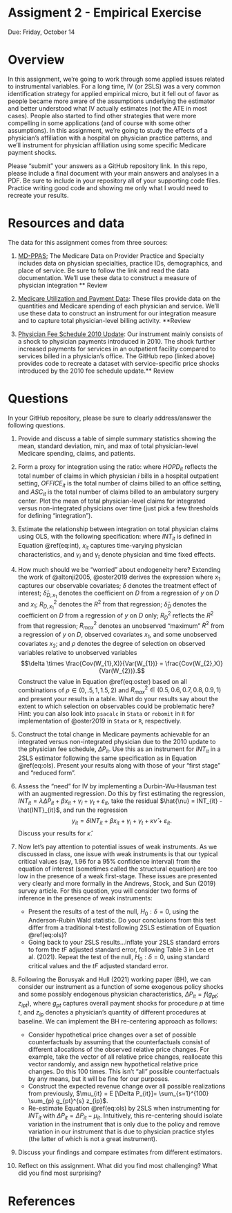 Assigment 2 - Empirical Exercise
================
Due: Friday, October 14

# Overview

In this assignment, we’re going to work through some applied issues
related to instrumental variables. For a long time, IV (or 2SLS) was a
very common identification strategy for applied empirical micro, but it
fell out of favor as people became more aware of the assumptions
underlying the estimator and better understood what IV actually
estimates (not the ATE in most cases). People also started to find other
strategies that were more compelling in some applications (and of course
with some other assumptions). In this assignment, we’re going to study
the effects of a physician’s affiliation with a hospital on physician
practice patterns, and we’ll instrument for physician affiliation using
some specific Medicare payment shocks.

Please “submit” your answers as a GitHub repository link. In this repo,
please include a final document with your main answers and analyses in a
PDF. Be sure to include in your repository all of your supporting code
files. Practice writing good code and showing me only what I would need
to recreate your results.

# Resources and data

The data for this assignment comes from three sources:

1.  [MD-PPAS](https://resdac.org/cms-data/files/md-ppas); The Medicare
    Data on Provider Practice and Specialty includes data on physician
    specialties, practice IDs, demographics, and place of service. Be
    sure to follow the link and read the data documentation. We’ll use
    these data to construct a measure of physician integration \*\*
    Review

2.  [Medicare Utilization and Payment
    Data](https://data.cms.gov/provider-summary-by-type-of-service/medicare-physician-other-practitioners/medicare-physician-other-practitioners-by-provider-and-service):
    These files provide data on the quantities and Medicare spending of
    each physician and service. We’ll use these data to construct an
    instrument for our integration measure and to capture total
    physician-level billing activity. \*\*Review

3.  [Physician Fee Schedule 2010
    Update](https://github.com/imccart/PFS_Update_2010): Our instrument
    mainly consists of a shock to physician payments introduced in 2010.
    The shock further increased payments for services in an outpatient
    facility compared to services billed in a physician’s office. The
    GitHub repo (linked above) provides code to recreate a dataset with
    service-specific price shocks introduced by the 2010 fee schedule
    update.\*\* Review

# Questions

In your GitHub repository, please be sure to clearly address/answer the
following questions.

1.  Provide and discuss a table of simple summary statistics showing the
    mean, standard deviation, min, and max of total physician-level
    Medicare spending, claims, and patients.

2.  Form a proxy for integration using the ratio: where $HOPD_{it}$
    reflects the total number of claims in which physician $i$ bills in
    a hospital outpatient setting, $OFFICE_{it}$ is the total number of
    claims billed to an office setting, and $ASC_{it}$ is the total
    number of claims billed to an ambulatory surgery center. Plot the
    mean of total physician-level claims for integrated versus
    non-integrated physicians over time (just pick a few thresholds for
    defining “integration”).

3.  Estimate the relationship between integration on total physician
    claims using OLS, with the following specification: where $INT_{it}$
    is defined in Equation @ref(eq:int), $x_{it}$ captures time-varying
    physician characteristics, and $\gamma_{i}$ and $\gamma_{t}$ denote
    physician and time fixed effects.

4.  How much should we be “worried” about endogeneity here? Extending
    the work of @altonji2005, @oster2019 derives the expression where
    $x_{1}$ captures our observable covariates; $\delta$ denotes the
    treatment effect of interest; $\hat{\delta}_{D,x_{1}}$ denotes the
    coefficient on $D$ from a regression of $y$ on $D$ and $x_{1}$;
    $R_{D,x_{1}}^{2}$ denotes the $R^{2}$ from that regression;
    $\hat{\delta}_{D}$ denotes the coefficient on $D$ from a regression
    of $y$ on $D$ only; $R_{D}^{2}$ reflects the $R^{2}$ from that
    regression; $R_{max}^{2}$ denotes an unobserved “maximum” $R^{2}$
    from a regression of $y$ on $D$, observed covariates $x_{1}$, and
    some unobserved covariates $x_{2}$; and $\rho$ denotes the degree of
    selection on observed variables relative to unobserved variables
    $$\delta \times \frac{Cov(W_{1},X)}{Var(W_{1})} = \frac{Cov(W_{2},X)}{Var(W_{2})}.$$
    Construct the value in Equation @ref(eq:oster) based on all
    combinations of $\rho \in (0, .5, 1, 1.5, 2)$ and
    $R_{max}^{2} \in (0.5, 0.6, 0.7, 0.8, 0.9, 1)$ and present your
    results in a table. What do your results say about the extent to
    which selection on observables could be problematic here? Hint: you
    can also look into `psacalc` in `Stata` or `robomit` in `R` for
    implementation of @oster2019 in `Stata` or `R`, respectively.

5.  Construct the total change in Medicare payments achievable for an
    integrated versus non-integrated physician due to the 2010 update to
    the physician fee schedule, $\Delta P_{it}$. Use this as an
    instrument for $INT_{it}$ in a 2SLS estimator following the same
    specification as in Equation @ref(eq:ols). Present your results
    along with those of your “first stage” and “reduced form”.

6.  Assess the “need” for IV by implementing a Durbin-Wu-Hausman test
    with an augmented regression. Do this by first estimating the
    regression,
    $INT_{it} = \lambda \Delta P_{it} + \beta x_{it} + \gamma_{i} + \gamma_{t} + \varepsilon_{it}$,
    take the residual $\hat{\nu} = INT_{it} - \hat{INT}_{it}$, and run
    the regression
    $$y_{it} = \delta INT_{it} + \beta x_{it} + \gamma_{i} + \gamma_{t} + \kappa \hat{\nu} + \varepsilon_{it}.$$
    Discuss your results for $\hat{\kappa}$.

7.  Now let’s pay attention to potential issues of weak instruments. As
    we discussed in class, one issue with weak instruments is that our
    typical critical values (say, 1.96 for a 95% confidence interval)
    from the equation of interest (sometimes called the structural
    equation) are too low in the presence of a weak first-stage. These
    issues are presented very clearly and more formally in the Andrews,
    Stock, and Sun (2019) survey article. For this question, you will
    consider two forms of inference in the presence of weak instruments:

    -   Present the results of a test of the null, $H_{0}: \delta=0$,
        using the Anderson-Rubin Wald statistic. Do your conclusions
        from this test differ from a traditional t-test following 2SLS
        estimation of Equation @ref(eq:ols)?
    -   Going back to your 2SLS results…inflate your 2SLS standard
        errors to form the $tF$ adjusted standard error, following Table
        3 in Lee et al. (2021). Repeat the test of the null,
        $H_{0}: \delta=0$, using standard critical values and the $tF$
        adjusted standard error.

8.  Following the Borusyak and Hull (2021) working paper (BH), we can
    consider our instrument as a function of some exogenous policy
    shocks and some possibly endogenous physician characteristics,
    $\Delta P_{it}=f\left(g_{pt}; z_{ipt}\right)$, where $g_{pt}$
    captures overall payment shocks for procedure $p$ at time $t$, and
    $z_{ip}$ denotes a physician’s quantity of different procedures at
    baseline. We can implement the BH re-centering approach as follows:

    -   Consider hypothetical price changes over a set of possible
        counterfactuals by assuming that the counterfactuals consist of
        different allocations of the observed relative price changes.
        For example, take the vector of all relative price changes,
        reallocate this vector randomly, and assign new hypothetical
        relative price changes. Do this 100 times. This isn’t “all”
        possible counterfactuals by any means, but it will be fine for
        our purposes.
    -   Construct the expected revenue change over all possible
        realizations from previously,
        $\mu_{it} = E [\Delta P_{it}]= \sum_{s=1}^{100} \sum_{p} g_{pt}^{s} z_{ip}$.
    -   Re-estimate Equation @ref(eq:ols) by 2SLS when instrumenting for
        $INT_{it}$ with
        $\tilde{\Delta} P_{it} = \Delta P_{it} - \mu_{it}$. Intuitively,
        this re-centering should isolate variation in the instrument
        that is only due to the policy and remove variation in our
        instrument that is due to physician practice styles (the latter
        of which is not a great instrument).

9.  Discuss your findings and compare estimates from different
    estimators.

10. Reflect on this assignment. What did you find most challenging? What
    did you find most surprising?

# References
